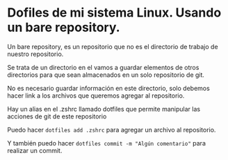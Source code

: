 # Dofiles de mi sistema Linux. Usando un bare repository.

Un bare repository, es un repositorio que no es el directorio de trabajo de nuestro repositorio.

Se trata de un directorio en el vamos a guardar elementos de otros directorios para que sean almacenados en un
solo repositorio de git.

No es necesario guardar información en este directorio, solo debemos hacer link a los archivos que queremos
agregar al repositorio.

Hay un alias en el .zshrc llamado dotfiles que permite manipular las acciones de git de este repositorio



Puedo hacer `dotfiles add .zshrc` para agregar un archivo al repositorio.

Y también puedo hacer `dotfiles commit -m "Algún comentario"` para realizar un commit.
